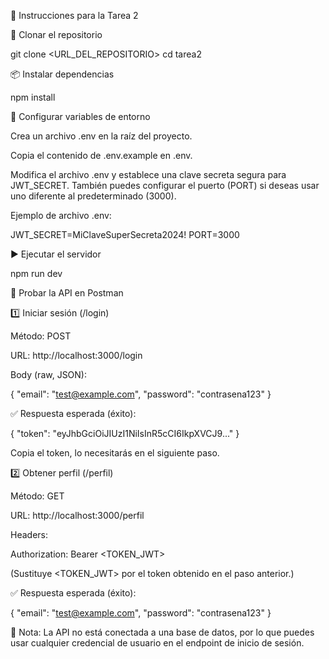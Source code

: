 📂 Instrucciones para la Tarea 2

🚀 Clonar el repositorio

git clone <URL_DEL_REPOSITORIO>
cd tarea2

📦 Instalar dependencias

npm install

🔧 Configurar variables de entorno

Crea un archivo .env en la raíz del proyecto.

Copia el contenido de .env.example en .env.

Modifica el archivo .env y establece una clave secreta segura para JWT_SECRET. También puedes configurar el puerto (PORT) si deseas usar uno diferente al predeterminado (3000).

Ejemplo de archivo .env:

JWT_SECRET=MiClaveSuperSecreta2024!
PORT=3000

▶️ Ejecutar el servidor

npm run dev

📩 Probar la API en Postman

1️⃣ Iniciar sesión (/login)

Método: POST

URL: http://localhost:3000/login

Body (raw, JSON):

{
  "email": "test@example.com",
  "password": "contrasena123"
}

✅ Respuesta esperada (éxito):

{
  "token": "eyJhbGciOiJIUzI1NiIsInR5cCI6IkpXVCJ9..."
}

Copia el token, lo necesitarás en el siguiente paso.

2️⃣ Obtener perfil (/perfil)

Método: GET

URL: http://localhost:3000/perfil

Headers:

Authorization: Bearer <TOKEN_JWT>

(Sustituye <TOKEN_JWT> por el token obtenido en el paso anterior.)

✅ Respuesta esperada (éxito):

{
  "email": "test@example.com",
  "password": "contrasena123"
}

📌 Nota: La API no está conectada a una base de datos, por lo que puedes usar cualquier credencial de usuario en el endpoint de inicio de sesión.